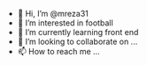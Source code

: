 - 👋 Hi, I’m @mreza31
- 👀 I’m interested in football
- 🌱 I’m currently learning front end
- 💞️ I’m looking to collaborate on ...
- 📫 How to reach me ...
